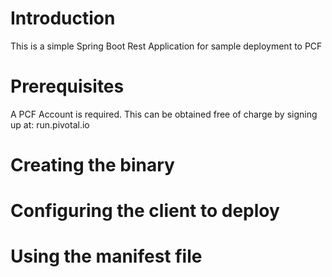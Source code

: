 # Introduction
This is a simple Spring Boot Rest Application for sample deployment to PCF

# Prerequisites
A PCF Account is required. This can be obtained free of charge by signing up at:
run.pivotal.io

# Creating the binary

# Configuring the client to deploy

# Using the manifest file


